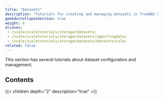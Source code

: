 ```yaml
---
title: "Datasets"
description: "Tutorials for creating and managing datasets in TrueNAS SCALE."
geekdocCollapseSection: true
weight: 6
aliases:
 - /scale/scaletutorials/storage/datasets/
 - /scale/scaletutorials/storage/datasets/importingdata/
 - /scale/scaletutorials/storage/datasets/datasetsscale/
related: false
---
```


This section has several tutorials about dataset configuration and management.

## Contents

{{< children depth="2" description="true" >}}
